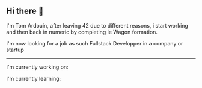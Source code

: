 ## Hi there 👋

I'm Tom Ardouin, after leaving 42 due to different reasons, i start working and then back in numeric by completing le Wagon formation.

I'm now looking for a job as such Fullstack Developper in a company or startup

------------------------------------------------------------

I'm currently working on:


I'm currently learning:
<!--
**tomardouin/tomardouin** is a ✨ _special_ ✨ repository because its `README.md` (this file) appears on your GitHub profile.

Here are some ideas to get you started:
I'm currently working on

I'm currently learning


- 🔭 I’m currently working on ...
- 🌱 I’m currently learning ...
- 👯 I’m looking to collaborate on ...
- 🤔 I’m looking for help with ...
- 💬 Ask me about ...
- 📫 How to reach me: ...
- 😄 Pronouns: ...
- ⚡ Fun fact: ...
-->
